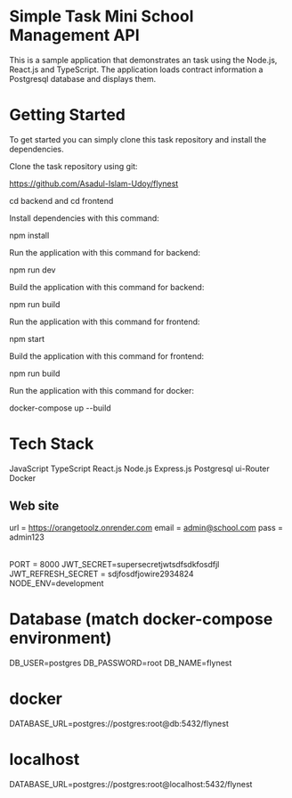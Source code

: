 # Simple Task Mini School Management API

This is a sample application that demonstrates an task using the Node.js, React.js and TypeScript. The application loads contract information a Postgresql database and displays them.
# Getting Started

To get started you can simply clone this task repository and install the dependencies.

Clone the task repository using git:

https://github.com/Asadul-Islam-Udoy/flynest

cd backend
and 
cd frontend

Install dependencies with this command:

npm install

Run the application with this command for backend:

npm run dev

Build the application with this command for backend:

npm run build

Run the application with this command for frontend:

npm start

Build the application with this command for frontend:

npm run build

Run the application with this command for docker:

docker-compose up --build

# Tech Stack
JavaScript
TypeScript
React.js
Node.js
Express.js
Postgresql
ui-Router
Docker

## Web site
url = https://orangetoolz.onrender.com
email = admin@school.com
pass = admin123

######
PORT = 8000
JWT_SECRET=supersecretjwtsdfsdkfosdfjl
JWT_REFRESH_SECRET = sdjfosdfjowire2934824
NODE_ENV=development

# Database (match docker-compose environment)
DB_USER=postgres
DB_PASSWORD=root
DB_NAME=flynest
# docker
DATABASE_URL=postgres://postgres:root@db:5432/flynest
# localhost
DATABASE_URL=postgres://postgres:root@localhost:5432/flynest

